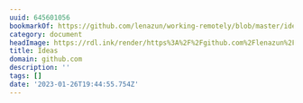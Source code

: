 ```yaml
---
uuid: 645601056
bookmarkOf: https://github.com/lenazun/working-remotely/blob/master/ideas.md
category: document
headImage: https://rdl.ink/render/https%3A%2F%2Fgithub.com%2Flenazun%2Fworking-remotely%2Fblob%2Fmaster%2Fideas.md
title: Ideas
domain: github.com
description: ''
tags: []
date: '2023-01-26T19:44:55.754Z'
---
```



